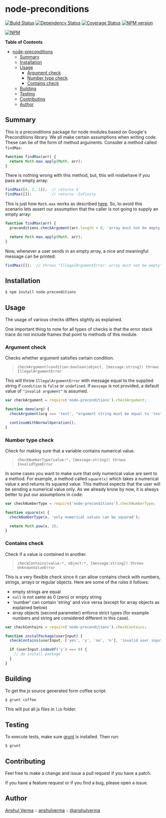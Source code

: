 node-preconditions
==================

[![Build Status](https://travis-ci.org/anshulverma/node-preconditions.svg?branch=master)](https://travis-ci.org/anshulverma/node-preconditions)
[![Dependency Status](https://gemnasium.com/anshulverma/node-preconditions.svg)](https://gemnasium.com/anshulverma/node-preconditions)
[![Coverage Status](https://img.shields.io/coveralls/anshulverma/node-preconditions.svg)](https://coveralls.io/r/anshulverma/node-preconditions?branch=master)
[![NPM version](https://badge.fury.io/js/node-preconditions.svg)](http://badge.fury.io/js/node-preconditions)

[![NPM](https://nodei.co/npm/node-preconditions.png?stars=true&downloads=true)](https://nodei.co/npm/node-preconditions/)

<!-- markdown-toc start - Don't edit this section. Run M-x markdown-toc/generate-toc again -->
**Table of Contents**

- [node-preconditions](#node-preconditions)
    - [Summary](#summary)
    - [Installation](#installation)
    - [Usage](#usage)
        - [Argument check](#argument-check)
        - [Number type check](#number-type-check)
        - [Contains check](#contains-check)
    - [Building](#building)
    - [Testing](#testing)
    - [Contributing](#contributing)
    - [Author](#author)

<!-- markdown-toc end -->

## Summary

This is a preconditions package for node modules based on Google's Preconditions library. We all
make certain assumptions when writing code. These can be of the form of method arguments. Consider
a method called `findMax`:

``` js
function findMax(arr) {
  return Math.max.apply(Math, arr);
}
```

There is nothing wrong with this method, but, this will misbehave if you pass an empty array:

``` js
findMax([4, 2, 1]);  // returns 4
findMax([]);         // returns -Infinity
```

This is just how `Math.max` works as described [here](https://developer.mozilla.org/en-US/docs/Web/JavaScript/Reference/Global_Objects/Math/max).
So, to avoid this scenario lets assert our assumption that the caller is not going to supply an
empty array:

``` js
function findMax(arr) {
  preconditions.checkArgument(arr.length > 0, 'array must not be empty');

  return Math.max.apply(Math, arr);
}
```
Now, whenever a user sends in an empty array, a nice and meaningful message can be printed:

``` js
findMax([]);  // throws "IllegalArgumentError: array must not be empty"
```

## Installation

``` bash
$ npm install node-preconditions
```

## Usage

The usage of various checks differs slightly as explained.

One important thing to note for all types of checks is that the error stack trace do not include
frames that point to methods of this module.

### Argument check

Checks whether argument satisfies certain condition.

> `checkArgument(condition:boolean|object, [message:string]) throws IllegalArgumentError`

This will throw `IllegalArgumentError` with message equal to the supplied string if `condition` is
`false` or `undefined`. If `message` is not provided, a default value of `"invalid argument"` is
assumed.

``` js
var checkArgument = require('node-preconditions').checkArgument;

function demo(arg) {
  checkArgument(arg === 'test', "argument string must be equal to 'test'");

  continueWithNormalOperation();
}
```

### Number type check

Check for making sure that a variable contains numerical value.

> `checkNumberType(value:*, [message:string]) throws InvalidTypeError`

In some cases you want to make sure that only numerical value are sent to a method. For example, a
method called `square(x)` which takes a numerical value x and returns its squared value. This method
expects that the user will be sending a numerical value only. As we already know by now, it is
always better to put our assumptions in code:

``` js
var checkNumberType = require('node-preconditions').checkNumberType;

function square(x) {
  checkNumberType(x, 'only numerical values can be squared');

  return Math.pow(x, 2);
}
```

### Contains check

Check if a value is contained in another.

> `checkContains(value:*, object:*, [message:string]) throws UnknownValueError`

This is a very flexible check since it can allow contains check with numbers, strings, arrays or
regular objects. Here are some of the rules it follows:

- empty strings are equal
- `null` is not same as 0 (zero) or empty string
- 'number' can contain 'string' and vice versa (except for array objects as explained below)
- array objects (second parameter) enforce strict types (for example numbers and string are
considered different in this case).

``` js
var checkContains = require('node-preconditions').checkContains;

function instalPackage(userInput) {
  checkContains(userInput, ['yes', 'y', 'no', 'n'], 'invalid user input (must be y/n)');

  if (userInput.indexOf('y') === 0) {
    // do install package
  }
}
```

## Building

To get the js source generated form coffee script:

``` bash
$ grunt coffee
```

This will put all js files in `lib` folder.

## Testing

To execute tests, make sure [grunt](https://github.com/gruntjs/grunt-cli) is installed. Then run:

``` bash
$ grunt
```

## Contributing

Feel free to make a change and issue a pull request if you have a patch.

If you have a feature request or if you find a bug, please open a issue.

## Author

[Anshul Verma](http://anshulverma.github.io/) ::
[anshulverma](https://github.com/anshulverma) ::
[@anshulverma](http://twitter.com/anshulverma)
